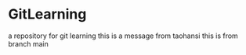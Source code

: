 # GitLearning
a repository for git learning
this is a message from taohansi
this is from branch main
